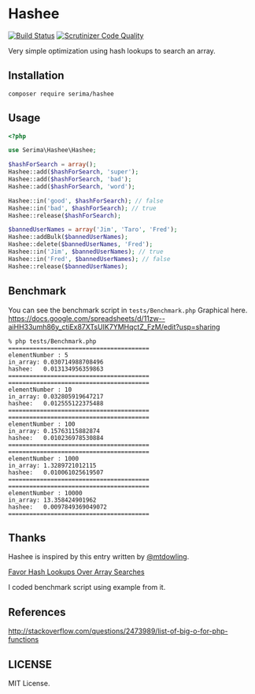 # Hashee

[![Build Status](https://travis-ci.org/serima/Hashee.svg)](https://travis-ci.org/serima/Hashee)
[![Scrutinizer Code Quality](https://scrutinizer-ci.com/g/serima/Hashee/badges/quality-score.png?b=master)](https://scrutinizer-ci.com/g/serima/Hashee/?branch=master)

Very simple optimization using hash lookups to search an array.

## Installation

```
composer require serima/hashee
```

## Usage

```php
<?php

use Serima\Hashee\Hashee;

$hashForSearch = array();
Hashee::add($hashForSearch, 'super');
Hashee::add($hashForSearch, 'bad');
Hashee::add($hashForSearch, 'word');

Hashee::in('good', $hashForSearch); // false
Hashee::in('bad', $hashForSearch); // true
Hashee::release($hashForSearch);

$bannedUserNames = array('Jim', 'Taro', 'Fred');
Hashee::addBulk($bannedUserNames);
Hashee::delete($bannedUserNames, 'Fred');
Hashee::in('Jim', $bannedUserNames); // true
Hashee::in('Fred', $bannedUserNames); // false
Hashee::release($bannedUserNames);

```

## Benchmark

You can see the benchmark script in `tests/Benchmark.php`
Graphical here.
https://docs.google.com/spreadsheets/d/11zw--aiHH33umh86y_ctiEx87XTsUIK7YMHqctZ_FzM/edit?usp=sharing

```
% php tests/Benchmark.php
========================================
elementNumber : 5
in_array: 0.030714988708496
hashee:   0.013134956359863
========================================
========================================
elementNumber : 10
in_array: 0.032805919647217
hashee:   0.012555122375488
========================================
========================================
elementNumber : 100
in_array: 0.15763115882874
hashee:   0.010236978530884
========================================
========================================
elementNumber : 1000
in_array: 1.3289721012115
hashee:   0.010061025619507
========================================
========================================
elementNumber : 10000
in_array: 13.358424901962
hashee:   0.0097849369049072
========================================
```

## Thanks

Hashee is inspired by this entry written by [@mtdowling](https://github.com/mtdowling).

[Favor Hash Lookups Over Array Searches](http://mtdowling.com/blog/2014/03/17/hash-lookups-over-array-search/)

I coded benchmark script using example from it.

## References

http://stackoverflow.com/questions/2473989/list-of-big-o-for-php-functions

## LICENSE

MIT License.
